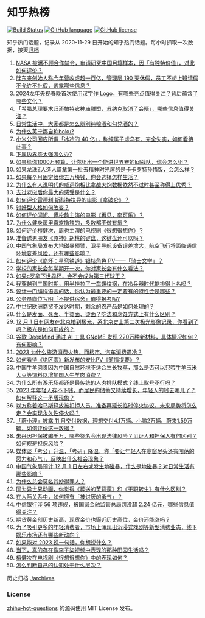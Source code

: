 # 知乎热榜
[![Build Status](https://github.com/ToWeLong/zhihu-hot-questions/workflows/CI/badge.svg)](https://github.com/ToWeLong/zhihu-hot-questions/actions)
[![GitHub language](https://img.shields.io/badge/language-golang-orange.svg)](https://golang.org/)
[![GitHub license](https://img.shields.io/github/license/ToWeLong/zhihu-hot-questions)](https://github.com/ToWeLong/zhihu-hot-questions/blob/main/LICENSE)

知乎热门话题，记录从 2020-11-29 日开始的知乎热门话题。每小时抓取一次数据，按天[归档](./archives)

<!-- BEGIN -->

1. [NASA 被曝不顾合作禁令，申请研究中国月壤样本，因「有独特价值」，对此如何评价？](https://www.zhihu.com/question/632832873)
1. [胖东来创始人称今年营收或超一百亿，管理层 190 天休假，员工不想上班请假不允许不批假，透露哪些信息？](https://www.zhihu.com/question/632936845)
1. [2024龙年央视春晚首次使用汉字作 Logo，有哪些亮点值得关注？背后蕴含了哪些文化？](https://www.zhihu.com/question/632935331)
1. [「希腊总理要求归还帕特农神庙雕塑，苏纳克取消了会晤」，哪些信息值得关注？](https://www.zhihu.com/question/632266320)
1. [日常生活中，大家都是怎么辨别纯粮酒和勾兑酒的？](https://www.zhihu.com/question/496633235)
1. [为什么芙宁娜自称boku?](https://www.zhihu.com/question/632736417)
1. [小米公司回应所谓「冰冷的 40 亿」，称纯属子虚乌有、完全失实，如何看待此事？](https://www.zhihu.com/question/632833499)
1. [下属边界感太强怎么办?](https://www.zhihu.com/question/632503225)
1. [如果给你1000万预算，让你组出一个能进世界赛的lpl战队，你会怎么组？](https://www.zhihu.com/question/613560778)
1. [如果龙珠Z人造人篇章第一批去精神时光屋的是卡卡罗特孙悟饭，会怎么样？](https://www.zhihu.com/question/626450097)
1. [如果每个月固定给你五万块钱，你会选择怎样生活？](https://www.zhihu.com/question/631533188)
1. [为什么有人说明代的威远炮相比拿战火炮数据依然不过时甚至称得上优秀？](https://www.zhihu.com/question/632071503)
1. [去过老挝后你最大的感受是什么？](https://www.zhihu.com/question/332996631)
1. [如何评价雷德利·斯科特执导的电影《拿破仑》？](https://www.zhihu.com/question/632700503)
1. [讨好型人格如何改变？](https://www.zhihu.com/question/266660862)
1. [如何评价闫妮、谭松韵主演的电影《再见，李可乐》？](https://www.zhihu.com/question/562068077)
1. [为什么健身房里喜欢撸铁的，多数都不做有氧？](https://www.zhihu.com/question/632554680)
1. [如何评价檀健次、周也主演的电视剧《很想很想你》？](https://www.zhihu.com/question/632733016)
1. [准备送男朋友《原神》胡桃的键盘，这键盘还可以吗？](https://www.zhihu.com/question/631818394)
1. [中国气象局发布大地磁暴预警，卫星导航设备误差增大，航空飞行将面临通信环境变差风险，还有哪些影响？](https://www.zhihu.com/question/632927253)
1. [如何评价《崩坏：星穹铁道》银枝角色 PV——「骑士文学」？](https://www.zhihu.com/question/632786924)
1. [学校的家长会每学期开一次，你对家长会有什么看法？](https://www.zhihu.com/question/631840679)
1. [如果c罗拿下世界杯，会不会成为第三代球王？](https://www.zhihu.com/question/629863825)
1. [我穿越到三国时期，用半挂拉了一车螺纹钢，在冷兵器时代能排得上名吗？](https://www.zhihu.com/question/632429814)
1. [设计一门编程语言的话，你认为最重要的一定要有的特性会是哪些？](https://www.zhihu.com/question/40675600)
1. [公务员岗位写明「不提供宿舍」值得报考吗?](https://www.zhihu.com/question/626346758)
1. [中世纪欧洲商贸不发达时期，剩余的农产品是如何处理的？](https://www.zhihu.com/question/632557455)
1. [什么是发面、死面、半烫面、烫面？吃法和烹饪方式上有什么区别？](https://www.zhihu.com/question/631114545)
1. [12 月 1 日有网友在北京拍到极光，系北京史上第二次极光影像记录，你看到了吗？极光是如何形成的？](https://www.zhihu.com/question/632867941)
1. [谷歌 DeepMind 通过 AI 工具 GNoME 发现 220万种新材料，具体情况如何？有何影响？](https://www.zhihu.com/question/632802664)
1. [2023 为什么旅游消费火热，而楼市、汽车消费遇冷？](https://www.zhihu.com/question/630156401)
1. [如何看待《绝区零》新发布的安比PV《前情提要》？](https://www.zhihu.com/question/631987129)
1. [中国牛羊肉贵因为中国自然环境不适合生长牧草，那么是否可以只喂牛羊玉米大豆等饲料以增加国人牛羊肉消费？](https://www.zhihu.com/question/632377656)
1. [为什么所有游乐场都还是最传统的人肉排队模式？线上取号不行吗？](https://www.zhihu.com/question/628280990)
1. [2023 年年轻人存不下钱，而居民的储蓄又持续增长，年轻人的钱去哪儿了？如何解释这一矛盾现象？](https://www.zhihu.com/question/630157182)
1. [以方称若哈马斯释放被扣押人员，准备再延长临时停火协议，未来局势将怎么走？会实现永久性停火吗？](https://www.zhihu.com/question/632771491)
1. [「蔚小理」披露 11 月交付数据，理想交付4.1万辆、小鹏2万辆、蔚来1.59万辆，如何评价这一数据？](https://www.zhihu.com/question/632829630)
1. [朱丹因担保被骗千万，哪些签名会出现法律风险？见证人和担保人有何区别？如何规避担保风险？](https://www.zhihu.com/question/632784407)
1. [媒体谈「考公」升温，「考研」降温，称「要让年轻人在寒窗尽头还有闯荡的愿力和心气」，反映出什么社会现象？](https://www.zhihu.com/question/632806794)
1. [中国气象局预计 12 月 1 日左右或发生地磁暴，什么是地磁暴？对日常生活有哪些影响？](https://www.zhihu.com/question/632871445)
1. [为什么总会莫名其妙得罪人？](https://www.zhihu.com/question/320294047)
1. [同为异世界动画，你觉得《葬送的芙莉莲》和《无职转生》有什么区别？](https://www.zhihu.com/question/631462132)
1. [在人际关系中，如何拥有「被讨厌的勇气」？](https://www.zhihu.com/question/632096906)
1. [中信银行涉 56 项违规，被国家金融监管总局罚没超 2.24 亿元，哪些信息值得关注？](https://www.zhihu.com/question/632848499)
1. [期货黄金创历史新高，现货金价也逼近历史高位，金价还能涨吗？](https://www.zhihu.com/question/632936841)
1. [为了吸引更多的年轻消费者，市场上涌现出沉浸式戏剧等新型消费业态，线下娱乐市场还有哪些新动向？](https://www.zhihu.com/question/630021915)
1. [如果能对 2023 说一句话，你想说什么？](https://www.zhihu.com/question/632802638)
1. [当下，真的存在像李子柒视频中表现的那种田园生活吗？](https://www.zhihu.com/question/315551260)
1. [檀健次在电视剧《很想很想你》中的表现如何？](https://www.zhihu.com/question/632668112)
1. [怎么判断自己的认知处于什么层次？](https://www.zhihu.com/question/619605652)

<!-- END -->

历史归档 [./archives](./archives)


### License
[zhihu-hot-questions](https://github.com/towelong/zhihu-hot-questions) 的源码使用 MIT License 发布。